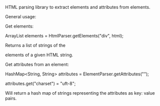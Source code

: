 HTML parsing library to extract elements and attributes from elements.

General usage:

Get elements:

ArrayList<String> elements = HtmlParser.getElements("div", html);

Returns a list of strings of the <div> elements of a given HTML string.

Get attributes from an element:

HashMap<String, String> attributes = ElementParser.getAttributes("<meta charset='utf-8'>");

attributes.get("charset") = "uft-8";

Will return a hash map of strings representing the attributes as key: value pairs.
